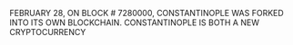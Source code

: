 FEBRUARY 28, ON BLOCK # 7280000, 
CONSTANTINOPLE WAS FORKED INTO ITS OWN BLOCKCHAIN.
CONSTANTINOPLE IS BOTH A NEW CRYPTOCURRENCY
